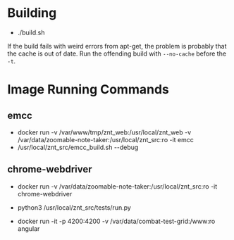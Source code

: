 # Building
* ./build.sh

If the build fails with weird errors from apt-get, the problem is probably that the cache is out of date. Run the offending build with `--no-cache` before the `-t`.

# Image Running Commands

## emcc
* docker run -v /var/www/tmp/znt_web:/usr/local/znt_web -v /var/data/zoomable-note-taker:/usr/local/znt_src:ro -it emcc
* /usr/local/znt_src/emcc_build.sh --debug

## chrome-webdriver
* docker run -v /var/data/zoomable-note-taker:/usr/local/znt_src:ro -it chrome-webdriver
* python3 /usr/local/znt_src/tests/run.py


* docker run -it -p 4200:4200 -v /var/data/combat-test-grid:/www:ro angular